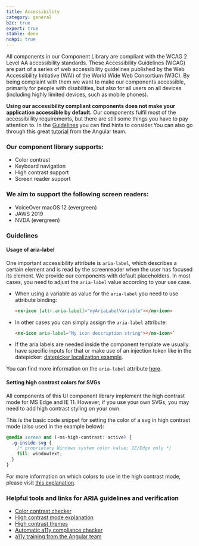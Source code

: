 ```yaml
---
title: Accessibility
category: general
b2c: true
expert: true
stable: done
noApi: true
---
```


All components in our Component Library are compliant with the WCAG 2 Level AA accessibility standards. These Accessibility Guidelines (WCAG) are part of a series of web accessibility guidelines published by the Web Accessibility Initiative (WAI) of the World Wide Web Consortium (W3C). By being complaint with them we want to make our components accessible, primarily for people with disabilities, but also for all users on all devices (including highly limited devices, such as mobile phones).

**Using our accessibility compliant components does not make your application accessible by default.** Our components fulfil most of the accessibiility requirements, but there are still some things you have to pay attention to. In the [Guidelines](./documentation/accessibility/overview#guidelines) you can find hints to consider.You can also go through this great [tutorial](https://codelabs.developers.google.com/angular-a11y#0) from the Angular team. 

### Our component library supports:
- Color contrast
- Keyboard navigation
- High contrast support
- Screen reader support

### We aim to support the following screen readers:
- VoiceOver macOS 12 (evergreen)
- JAWS 2019
- NVDA (evergreen)

### Guidelines
#### Usage of aria-label
One important accessibility attribute is `aria-label`, which describes a certain element and is read by the screenreader when the user has focused its element.
We provide our components with default placeholders. In most cases, you need to adjust the `aria-label` value according to your use case.

- When using a variable as value for the `aria-label` you need to use attribute binding:

  ```html
  <nx-icon [attr.aria-label]="myAriaLabelVariable"></nx-icon>
  ```

- In other cases you can simply assign the `aria-label` attribute:

  ```html
  <nx-icon aria-label="My icon description string"></nx-icon>`
  ```

- If the aria labels are needed inside the component template we usually have specific inputs for that or make use of an injection token like in the datepicker:
  [datepicker localization example](./documentation/datefield/overview#localizing-labels-and-messages).

You can find more information on the `aria-label` attribute [here](https://www.w3.org/TR/wai-aria/#aria-label).

#### Setting high contrast colors for SVGs

All components of this UI component library implement the high contrast mode for MS Edge and IE 11. However, if you use your own SVGs, you may need to add high contrast styling on your own.

This is the basic code snippet for setting the color of a svg in high contrast mode (also used in the example below):

```scss
@media screen and (-ms-high-contrast: active) {
  .g-inside-svg {
    /* proprietary Windows system color value; IE/Edge only */
    fill: windowText;
  }
}
```

For more information on which colors to use in the high contrast mode, please visit [this explanation](https://docs.microsoft.com/en-us/windows/uwp/design/accessibility/high-contrast-themes#high-contrast-colors).

<!-- example(accessibility-high-contrast-svg) -->

### Helpful tools and links for ARIA guidelines and verification
- [Color contrast checker](https://webaim.org/resources/contrastchecker/)
- [High contrast mode explanation](https://github.com/MicrosoftEdge/MSEdgeExplainers/blob/master/Accessibility/HighContrast/explainer.md)
- [High contrast themes](https://docs.microsoft.com/en-us/windows/uwp/design/accessibility/high-contrast-themes)
- [Automatic a11y compliance checker](https://www.deque.com/axe)
- [a11y training from the Angular team](https://codelabs.developers.google.com/angular-a11y#0)

